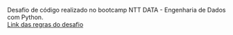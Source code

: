 Desafio de código realizado no bootcamp  NTT DATA - Engenharia de Dados com Python.<br>
[Link das regras do desafio](https://academiapme-my.sharepoint.com/:p:/g/personal/kawan_dio_me/Ef-dMEJYq9BPotZQso7LUCwBJd7gDqCC2SYlUYx0ayrGNQ?rtime=LoioAyXJ3Eg)